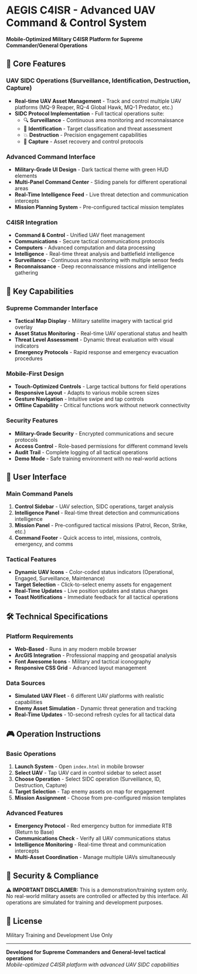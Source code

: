 # AEGIS C4ISR - Advanced UAV Command & Control System

**Mobile-Optimized Military C4ISR Platform for Supreme Commander/General Operations**

## 🎯 Core Features

### UAV SIDC Operations (Surveillance, Identification, Destruction, Capture)
- **Real-time UAV Asset Management** - Track and control multiple UAV platforms (MQ-9 Reaper, RQ-4 Global Hawk, MQ-1 Predator, etc.)
- **SIDC Protocol Implementation** - Full tactical operations suite:
  - 🔍 **Surveillance** - Continuous area monitoring and reconnaissance
  - 🎯 **Identification** - Target classification and threat assessment  
  - 💥 **Destruction** - Precision engagement capabilities
  - 🤚 **Capture** - Asset recovery and control protocols

### Advanced Command Interface
- **Military-Grade UI Design** - Dark tactical theme with green HUD elements
- **Multi-Panel Command Center** - Sliding panels for different operational areas
- **Real-Time Intelligence Feed** - Live threat detection and communication intercepts
- **Mission Planning System** - Pre-configured tactical mission templates

### C4ISR Integration
- **Command & Control** - Unified UAV fleet management
- **Communications** - Secure tactical communications protocols  
- **Computers** - Advanced computation and data processing
- **Intelligence** - Real-time threat analysis and battlefield intelligence
- **Surveillance** - Continuous area monitoring with multiple sensor feeds
- **Reconnaissance** - Deep reconnaissance missions and intelligence gathering

## 🚀 Key Capabilities

### Supreme Commander Interface
- **Tactical Map Display** - Military satellite imagery with tactical grid overlay
- **Asset Status Monitoring** - Real-time UAV operational status and health
- **Threat Level Assessment** - Dynamic threat evaluation with visual indicators
- **Emergency Protocols** - Rapid response and emergency evacuation procedures

### Mobile-First Design
- **Touch-Optimized Controls** - Large tactical buttons for field operations
- **Responsive Layout** - Adapts to various mobile screen sizes
- **Gesture Navigation** - Intuitive swipe and tap controls
- **Offline Capability** - Critical functions work without network connectivity

### Security Features
- **Military-Grade Security** - Encrypted communications and secure protocols
- **Access Control** - Role-based permissions for different command levels
- **Audit Trail** - Complete logging of all tactical operations
- **Demo Mode** - Safe training environment with no real-world actions

## 📱 User Interface

### Main Command Panels
1. **Control Sidebar** - UAV selection, SIDC operations, target analysis
2. **Intelligence Panel** - Real-time threat detection and communications intelligence
3. **Mission Panel** - Pre-configured tactical missions (Patrol, Recon, Strike, etc.)
4. **Command Footer** - Quick access to intel, missions, controls, emergency, and comms

### Tactical Features
- **Dynamic UAV Icons** - Color-coded status indicators (Operational, Engaged, Surveillance, Maintenance)
- **Target Selection** - Click-to-select enemy assets for engagement
- **Real-Time Updates** - Live position updates and status changes
- **Toast Notifications** - Immediate feedback for all tactical operations

## 🛠️ Technical Specifications

### Platform Requirements
- **Web-Based** - Runs in any modern mobile browser
- **ArcGIS Integration** - Professional mapping and geospatial analysis
- **Font Awesome Icons** - Military and tactical iconography
- **Responsive CSS Grid** - Advanced layout management

### Data Sources
- **Simulated UAV Fleet** - 6 different UAV platforms with realistic capabilities
- **Enemy Asset Simulation** - Dynamic threat generation and tracking
- **Real-Time Updates** - 10-second refresh cycles for all tactical data

## 🎮 Operation Instructions

### Basic Operations
1. **Launch System** - Open `index.html` in mobile browser
2. **Select UAV** - Tap UAV card in control sidebar to select asset
3. **Choose Operation** - Select SIDC operation (Surveillance, ID, Destruction, Capture)
4. **Target Selection** - Tap enemy assets on map for engagement
5. **Mission Assignment** - Choose from pre-configured mission templates

### Advanced Features
- **Emergency Protocol** - Red emergency button for immediate RTB (Return to Base)
- **Communications Check** - Verify all UAV communications status
- **Intelligence Monitoring** - Real-time threat and communication intercepts
- **Multi-Asset Coordination** - Manage multiple UAVs simultaneously

## 🔐 Security & Compliance

**⚠️ IMPORTANT DISCLAIMER:**
This is a demonstration/training system only. No real-world military assets are controlled or affected by this interface. All operations are simulated for training and development purposes.

## 📄 License

Military Training and Development Use Only

---

**Developed for Supreme Commanders and General-level tactical operations**  
*Mobile-optimized C4ISR platform with advanced UAV SIDC capabilities* 
